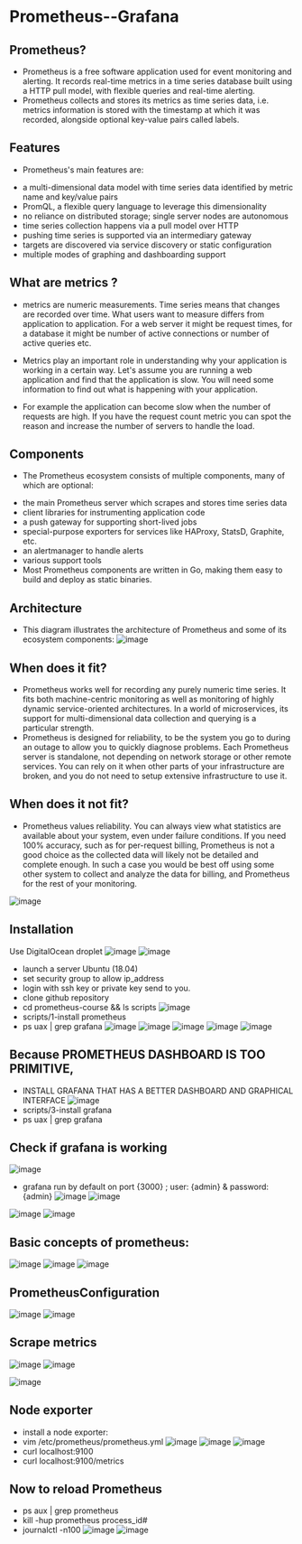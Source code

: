 # Prometheus--Grafana
## Prometheus?
* Prometheus is a free software application used for event monitoring and alerting. It records real-time metrics in a time series database built using a HTTP pull model, with flexible queries and real-time alerting.
* Prometheus collects and stores its metrics as time series data, i.e. metrics information is stored with the timestamp at which it was recorded, alongside optional key-value pairs called labels.

## Features
* Prometheus's main features are:
- a multi-dimensional data model with time series data identified by metric name and key/value pairs
- PromQL, a flexible query language to leverage this dimensionality
- no reliance on distributed storage; single server nodes are autonomous
- time series collection happens via a pull model over HTTP
- pushing time series is supported via an intermediary gateway
- targets are discovered via service discovery or static configuration
- multiple modes of graphing and dashboarding support

## What are metrics ?
* metrics are numeric measurements. Time series means that changes are recorded over time. What users want to measure differs from application to application. For a web server it might be request times, for a database it might be number of active connections or number of active queries etc.

* Metrics play an important role in understanding why your application is working in a certain way. Let's assume you are running a web application and find that the application is slow. You will need some information to find out what is happening with your application.
* For example the application can become slow when the number of requests are high. If you have the request count metric you can spot the reason and increase the number of servers to handle the load.

## Components
* The Prometheus ecosystem consists of multiple components, many of which are optional:
- the main Prometheus server which scrapes and stores time series data
- client libraries for instrumenting application code
- a push gateway for supporting short-lived jobs
- special-purpose exporters for services like HAProxy, StatsD, Graphite, etc.
- an alertmanager to handle alerts
- various support tools
- Most Prometheus components are written in Go, making them easy to build and deploy as static binaries.

## Architecture
* This diagram illustrates the architecture of Prometheus and some of its ecosystem components:
![image](https://user-images.githubusercontent.com/58276505/171101501-330bd02f-708a-452c-807f-0744bf934e5e.png)

## When does it fit?
* Prometheus works well for recording any purely numeric time series. It fits both machine-centric monitoring as well as monitoring of highly dynamic service-oriented architectures. In a world of microservices, its support for multi-dimensional data collection and querying is a particular strength.
* Prometheus is designed for reliability, to be the system you go to during an outage to allow you to quickly diagnose problems. Each Prometheus server is standalone, not depending on network storage or other remote services. You can rely on it when other parts of your infrastructure are broken, and you do not need to setup extensive infrastructure to use it.

## When does it not fit?
* Prometheus values reliability. You can always view what statistics are available about your system, even under failure conditions. If you need 100% accuracy, such as for per-request billing, Prometheus is not a good choice as the collected data will likely not be detailed and complete enough. In such a case you would be best off using some other system to collect and analyze the data for billing, and Prometheus for the rest of your monitoring.

![image](https://user-images.githubusercontent.com/58276505/171038326-1d464802-9ee6-424e-9969-11a13f5868c4.png)

## Installation
Use DigitalOcean droplet
![image](https://user-images.githubusercontent.com/58276505/171038904-40ec7283-ed27-4a5f-b217-1330b15945df.png)
![image](https://user-images.githubusercontent.com/58276505/171039065-765eeeea-c8e5-4adb-8d94-9f034c791934.png)

* launch a server Ubuntu (18.04)
* set security group to allow ip_address
* login with ssh key or private key send to you.
* clone github repository
* cd prometheus-course && ls scripts
![image](https://user-images.githubusercontent.com/58276505/171040897-4b5252f1-12d4-4420-83d7-3137fa67b022.png)
* scripts/1-install prometheus
* ps uax | grep grafana
![image](https://user-images.githubusercontent.com/58276505/171041160-5f2781f7-5155-4b1c-ad4a-343005891ae1.png)
![image](https://user-images.githubusercontent.com/58276505/171041350-690e3ed6-0ce4-4f0f-92a0-7d49960f67ed.png)
![image](https://user-images.githubusercontent.com/58276505/171041542-71202633-4b4f-41e4-9054-b59640395098.png)
![image](https://user-images.githubusercontent.com/58276505/171041607-347458fc-bb46-4547-874b-3f359d0283cd.png)
![image](https://user-images.githubusercontent.com/58276505/171041892-e767c858-55cf-4e89-be1e-00c4ae38365b.png)
## Because PROMETHEUS DASHBOARD IS TOO PRIMITIVE,
* INSTALL GRAFANA THAT HAS A BETTER DASHBOARD AND GRAPHICAL INTERFACE
![image](https://user-images.githubusercontent.com/58276505/171043930-4677d2fe-f843-41a1-b4c3-7f5b98888ff0.png)
* scripts/3-install grafana
* ps uax | grep grafana
## Check if grafana is working
![image](https://user-images.githubusercontent.com/58276505/171042764-0b2db045-10ed-4754-9b41-48d1a5605b9c.png)

* grafana run by default on port {3000} ; user: {admin} & password: {admin} 
![image](https://user-images.githubusercontent.com/58276505/171042980-2961cb04-ce8a-4b66-8829-1c5bb91ccc15.png)
![image](https://user-images.githubusercontent.com/58276505/171043221-beb6bb51-3390-4c35-9755-53b13de7c7d9.png)

![image](https://user-images.githubusercontent.com/58276505/171043386-725cf233-e741-4216-82f1-cf57c96b8cea.png)
![image](https://user-images.githubusercontent.com/58276505/171043580-99f2d36f-b1c9-42a9-b482-bf1ad1ca28fa.png)

## Basic concepts of prometheus:
![image](https://user-images.githubusercontent.com/58276505/171044494-73c2d23c-a52a-403a-8300-7fd0f142c2a1.png)
![image](https://user-images.githubusercontent.com/58276505/171044729-b851ffd7-ee49-4a0c-8f99-74e9757cb7ef.png)
![image](https://user-images.githubusercontent.com/58276505/171044920-d06bb256-fc27-4df9-a18e-af1f7290681a.png)

## PrometheusConfiguration
![image](https://user-images.githubusercontent.com/58276505/171045034-da7dcf26-f69c-4d01-a030-9b8ba360ffbc.png)
![image](https://user-images.githubusercontent.com/58276505/171045177-8df303ac-d13a-4e74-bceb-24176deb077d.png)

## Scrape metrics

![image](https://user-images.githubusercontent.com/58276505/171047157-918dcad6-98f8-44b9-8f09-3c38f04b8eb2.png)
![image](https://user-images.githubusercontent.com/58276505/171048250-df9b4b1c-4d22-4d6e-8e35-c614edccc80b.png)

![image](https://user-images.githubusercontent.com/58276505/171048301-a0e42e98-730c-43fe-9503-058ee35608da.png)

## Node exporter
* install a node exporter:
* vim /etc/prometheus/prometheus.yml
![image](https://user-images.githubusercontent.com/58276505/171048918-b33c98cf-26f3-4a1e-8042-e8ab328afd93.png)
![image](https://user-images.githubusercontent.com/58276505/171049114-4194df97-ad91-4b00-92c1-9bc1d52a6a44.png)
![image](https://user-images.githubusercontent.com/58276505/171049945-c7fde06d-49eb-41ae-8f23-8a7aac725ff1.png)
* curl localhost:9100
* curl localhost:9100/metrics

## Now to reload Prometheus

* ps aux | grep prometheus
* kill -hup prometheus process_id#
* journalctl -n100
![image](https://user-images.githubusercontent.com/58276505/171050955-343223e6-163c-4094-8479-61e05ec00635.png)
![image](https://user-images.githubusercontent.com/58276505/171051059-2f8c2ba2-9d20-4f41-9e82-69fa41640961.png)

